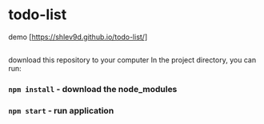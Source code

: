# todo-list

demo  [https://shlev9d.github.io/todo-list/]

##
download this repository to your computer
In the project directory, you can run:
### `npm install` - download the node_modules
### `npm start` - run application

